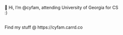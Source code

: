 👋 Hi, I’m @cyfam,
attending University of Georgia for CS <br>
:)

<br>
Find my stuff @ https://cyfam.carrd.co

<!---
cyfam/cyfam is a ✨ special ✨ repository because its `README.md` (this file) appears on your GitHub profile.
You can click the Preview link to take a look at your changes.
--->
